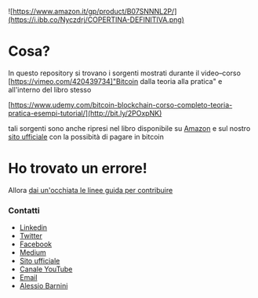 ![https://www.amazon.it/gp/product/B07SNNNL2P/](https://i.ibb.co/Nyczdrj/COPERTINA-DEFINITIVA.png)

# Cosa?

In questo repository si trovano i sorgenti mostrati durante il video–corso [https://vimeo.com/420439734]"Bitcoin dalla teoria alla pratica" e all'interno del libro stesso

[https://www.udemy.com/bitcoin-blockchain-corso-completo-teoria-pratica-esempi-tutorial/](http://bit.ly/2POxpNK)

tali sorgenti sono anche ripresi nel libro disponibile su [Amazon](https://www.amazon.it/gp/product/B07SNNNL2P/) e sul nostro [sito ufficiale](https://www.corsobitcoin.com/prodotto/libro-bitcoin-dalla-teoria-alla-pratica) con la possibità di pagare in bitcoin 

# Ho trovato un errore!

Allora [dai un'occhiata le linee guida per contribuire](CONTRIBUTING.md)

### Contatti
- [Linkedin](http://bit.ly/2H38ovs)
- [Twitter](https://twitter.com/satoshiwantsyou)
- [Facebook](https://www.facebook.com/satoshiwantsyou)
- [Medium](https://medium.com/@satoshiwantsyou)
- [Sito ufficiale](https://www.corsobitcoin.com)
- [Canale YouTube](https://www.youtube.com/BitcoinInAction)
- [Email](corsobitcoin@gmail.com)
- [Alessio Barnini](https://www.linkedin.com/in/alessiobarnini/)
